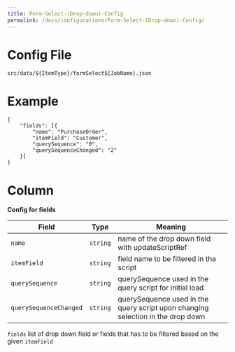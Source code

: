```yaml
---
title: Form-Select-(Drop-down)-Config
permalink: /docs/configurations/Form-Select-(Drop-down)-Config/
---
```


# Config File
`src/data/${ItemType}/formSelect${JobName}.json`

# Example
```
{
    "fields": [{
        "name": "PurchaseOrder",
        "itemField": "Customer",
        "querySequence": "0",
        "querySequenceChanged": "2"
    }]
}

```
# Column
**Config for fields**

| Field | Type | Meaning |
| ------------- | ------------- | ------------- |
| `name` | `string` | name of the drop down field with updateScriptRef |
| `itemField` | `string` | field name to be filtered in the script |
| `querySequence` | `string` | querySequence used in the query script for initial load |
| `querySequenceChanged` | `string` | querySequence used in the query script upon changing selection in the drop down |

`fields` list of drop down field or fields that has to be filtered based on the given `itemField`